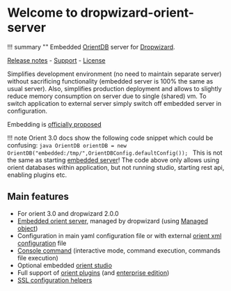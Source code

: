 # Welcome to dropwizard-orient-server

!!! summary ""
    Embedded [OrientDB](https://orientdb.com/) server for [Dropwizard](https://dropwizard.io).

[Release notes](about/history.md) - [Support](about/support.md) - [License](about/license.md)

Simplifies development environment (no need to maintain separate server) without sacrificing functionality (embedded server is 100% the same as usual server).
Also, simplifies production deployment and allows to slightly reduce memory consumption on server due to single (shared) vm.
To switch application to external server simply switch off embedded server in configuration.

Embedding is [officially proposed](https://orientdb.com/database/orientdb-embedded/)

!!! note
    Orient 3.0 docs show the following code snippet which could be confusing:
    ```java
    OrientDB orientDB = new OrientDB("embedded:/tmp/",OrientDBConfig.defaultConfig());
    ```
    This is not the same as starting [embedded server](https://orientdb.org/docs/3.0.x/internals/Embedded-Server.html)!
    The code above only allows using orient databases within application, but not running studio,
    starting rest api, enabling plugins etc.    
    

## Main features

* For orient 3.0 and dropwizard 2.0.0
* [Embedded orient server](https://orientdb.org/docs/3.0.x/internals/Embedded-Server.html), 
managed by dropwizard (using [Managed object](https://www.dropwizard.io/en/release-2.0.x/manual/core.html#managed-objects))
* Configuration in main yaml configuration file or with external 
[orient xml configuration](https://orientdb.org/docs/3.0.x/internals/DB-Server.html) file
* [Console command](https://orientdb.org/docs/3.0.x/console/Console-Commands.html) 
(interactive mode, command execution, commands file execution)
* Optional embedded [orient studio](https://orientdb.org/docs/3.0.x/studio/Studio-Introduction.html)
* Full support of [orient plugins](guide/plugins.md) (and [enterprise edition](guide/enterprise.md))
* [SSL configuration helpers](guide/ssl.md)
